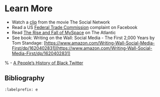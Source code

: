# Learn More
- Watch a [clip](https://www.youtube.com/watch?v=k5fJmkv02is) from the movie The Social Network
- Read a US [Federal Trade Commission](https://www.ftc.gov/news-events/press-releases/2021/08/ftc-alleges-facebook-resorted-illegal-buy-or-bury-scheme-crush) complaint on Facebook
- Read [The Rise and Fall of MySpace](https://www.theatlantic.com/technology/archive/2011/01/the-rise-and-fall-of-myspace/69444/) on The Atlantic
- See book: Writing on the Wall: Social Media - The First 2,000 Years by Tom Standage: [https://www.amazon.com/Writing-Wall-Social-Media-First/dp/1620402831](https://www.amazon.com/Writing-Wall-Social-Media-First/dp/1620402831)

% - [A People’s History of Black Twitter](https://www.wired.com/story/black-twitter-oral-history-part-i-coming-together/)

## Bibliography
```{bibliography} ch05_references.bib
:labelprefix: e
```
